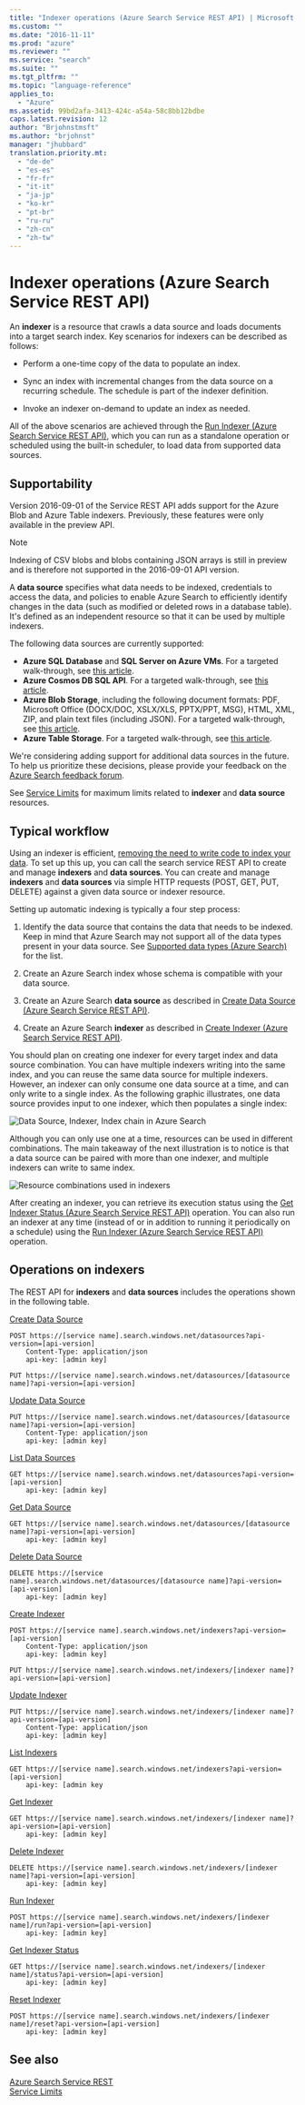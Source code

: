 ```yaml
---
title: "Indexer operations (Azure Search Service REST API) | Microsoft docs"
ms.custom: ""
ms.date: "2016-11-11"
ms.prod: "azure"
ms.reviewer: ""
ms.service: "search"
ms.suite: ""
ms.tgt_pltfrm: ""
ms.topic: "language-reference"
applies_to:
  - "Azure"
ms.assetid: 99bd2afa-3413-424c-a54a-58c8bb12bdbe
caps.latest.revision: 12
author: "Brjohnstmsft"
ms.author: "brjohnst"
manager: "jhubbard"
translation.priority.mt:
  - "de-de"
  - "es-es"
  - "fr-fr"
  - "it-it"
  - "ja-jp"
  - "ko-kr"
  - "pt-br"
  - "ru-ru"
  - "zh-cn"
  - "zh-tw"
---
```

# Indexer operations (Azure Search Service REST API)

 An **indexer** is a resource that crawls a data source and loads documents into a target search index. Key scenarios for indexers can be described as follows:  

-   Perform a one-time copy of the data to populate an index.  

-   Sync an index with incremental changes from the data source on a recurring schedule. The schedule is part of the indexer definition.  

-   Invoke an indexer on-demand to update an index as needed.  

 All of the above scenarios are achieved through the [Run Indexer &#40;Azure Search Service REST API&#41;](run-indexer.md), which you can run as a standalone operation or scheduled using the built-in scheduler, to load data from supported data sources.  

## Supportability

 Version 2016-09-01 of the Service REST API adds support for the Azure Blob and Azure Table indexers. Previously, these features were only available in the preview API.

 > [!NOTE]
 > Indexing of CSV blobs and blobs containing JSON arrays is still in preview and is therefore not supported in the 2016-09-01 API version.

 A **data source** specifies what data needs to be indexed, credentials to access the data, and policies to enable Azure Search to efficiently identify changes in the data (such as modified or deleted rows in a database table). It's defined as an independent resource so that it can be used by multiple indexers.  

 The following data sources are currently supported:  

 - **Azure SQL Database** and **SQL Server on Azure VMs**. For a targeted walk-through, see [this article](https://azure.microsoft.com/documentation/articles/search-howto-connecting-azure-sql-database-to-azure-search-using-indexers/).
 - **Azure Cosmos DB SQL API**. For a targeted walk-through, see [this article](https://docs.microsoft.com/azure/search/search-howto-index-documentdb).
 - **Azure Blob Storage**, including the following document formats: PDF, Microsoft Office (DOCX/DOC, XSLX/XLS, PPTX/PPT, MSG), HTML, XML, ZIP, and plain text files (including JSON). For  a targeted walk-through, see [this article](https://azure.microsoft.com/documentation/articles/search-howto-indexing-azure-blob-storage).
 - **Azure Table Storage**. For a targeted walk-through, see [this article](https://azure.microsoft.com/documentation/articles/search-howto-indexing-azure-tables).

 We're considering adding support for additional data sources in the future. To help us prioritize these decisions, please provide your feedback on the [Azure Search feedback forum](http://feedback.azure.com/forums/263029-azure-search).  

 See [Service Limits](https://azure.microsoft.com/documentation/articles/search-limits-quotas-capacity/) for maximum limits related to **indexer** and **data source** resources.  

## Typical workflow  

Using an indexer is efficient, [removing the need to write code to index your data](https://azure.microsoft.com/en-in/blog/load-data-into-azure-search-with-zero-code-required/). To set up this up, you can call the search service REST API to create and manage **indexers** and **data sources**. You can create and manage **indexers** and **data sources** via simple HTTP requests (POST, GET, PUT, DELETE) against a given data source or indexer resource.  

 Setting up automatic indexing is typically a four step process:  

1.  Identify the data source that contains the data that needs to be indexed. Keep in mind that Azure Search may not support all of the data types present in your data source. See [Supported data types &#40;Azure Search&#41;](supported-data-types.md) for the list.  

2.  Create an Azure Search index whose schema is compatible with your data source.  

3.  Create an Azure Search **data source** as described in [Create Data Source &#40;Azure Search Service REST API&#41;](create-data-source.md).  

4.  Create an Azure Search **indexer** as described in [Create Indexer &#40;Azure Search Service REST API&#41;](create-indexer.md).  

 You should plan on creating one indexer for every target index and data source combination. You can have multiple indexers writing into the same index, and you can reuse the same data source for multiple indexers. However, an indexer can only consume one data source at a time, and can only write to a single index. As the following graphic illustrates, one data source provides input to one indexer, which then populates a single index:  

 ![Data Source, Indexer, Index chain in Azure Search](media/azsrch-ds-indxr-index.png "Azsrch-ds-indxr-index")  

 Although you can only use one at a time, resources can be used in different combinations. The main takeaway of the next illustration is to notice is that a data source can be paired with more than one indexer, and multiple indexers can write to same index.  

 ![Resource combinations used in indexers](media/azsrch-ds2-indexer3-index2.png "AzSrch-DS2-Indexer3-Index2")  

 After creating an indexer, you can retrieve its execution status using the [Get Indexer Status &#40;Azure Search Service REST API&#41;](get-indexer-status.md) operation. You can also run an indexer at any time (instead of or in addition to running it periodically on a schedule) using the [Run Indexer &#40;Azure Search Service REST API&#41;](run-indexer.md) operation.  

## Operations on indexers  
 The REST API for **indexers** and **data sources** includes the operations shown in the following table.  

 [Create Data Source](create-data-source.md)  

```  
POST https://[service name].search.windows.net/datasources?api-version=[api-version]  
    Content-Type: application/json  
    api-key: [admin key]  
```  

```  
PUT https://[service name].search.windows.net/datasources/[datasource name]?api-version=[api-version]  
```  

 [Update Data Source](update-data-source.md)  

```  
PUT https://[service name].search.windows.net/datasources/[datasource name]?api-version=[api-version]  
    Content-Type: application/json  
    api-key: [admin key]  
```  

 [List Data Sources](list-data-sources.md)  

```  
GET https://[service name].search.windows.net/datasources?api-version=[api-version]  
    api-key: [admin key]  
```  

 [Get Data Source](get-data-source.md)  

```  
GET https://[service name].search.windows.net/datasources/[datasource name]?api-version=[api-version]  
    api-key: [admin key]  
```  

 [Delete Data Source](delete-data-source.md)  

```  
DELETE https://[service name].search.windows.net/datasources/[datasource name]?api-version=[api-version]  
    api-key: [admin key]  
```  

 [Create Indexer](create-indexer.md)  

```  
POST https://[service name].search.windows.net/indexers?api-version=[api-version]  
    Content-Type: application/json  
    api-key: [admin key]  
```  

```  
PUT https://[service name].search.windows.net/indexers/[indexer name]?api-version=[api-version]  
```  

 [Update Indexer](update-indexer.md)  

```  
PUT https://[service name].search.windows.net/indexers/[indexer name]?api-version=[api-version]  
    Content-Type: application/json  
    api-key: [admin key]  
```  

 [List Indexers](list-indexers.md)  

```  
GET https://[service name].search.windows.net/indexers?api-version=[api-version]  
    api-key: [admin key  
```  

 [Get Indexer](get-indexer.md)  

```  
GET https://[service name].search.windows.net/indexers/[indexer name]?api-version=[api-version]  
    api-key: [admin key]  
```  

 [Delete Indexer](delete-indexer.md)  

```  
DELETE https://[service name].search.windows.net/indexers/[indexer name]?api-version=[api-version]  
    api-key: [admin key]  
```  

 [Run Indexer](run-indexer.md)  

```  
POST https://[service name].search.windows.net/indexers/[indexer name]/run?api-version=[api-version]  
    api-key: [admin key]  
```  

 [Get Indexer Status](get-indexer-status.md)  

```  
GET https://[service name].search.windows.net/indexers/[indexer name]/status?api-version=[api-version]  
    api-key: [admin key]  
```  

 [Reset Indexer](reset-indexer.md)  

```  
POST https://[service name].search.windows.net/indexers/[indexer name]/reset?api-version=[api-version]  
    api-key: [admin key]  
```  

## See also  
 [Azure Search Service REST](index.md)   
 [Service Limits](https://azure.microsoft.com/documentation/articles/search-limits-quotas-capacity/)  
